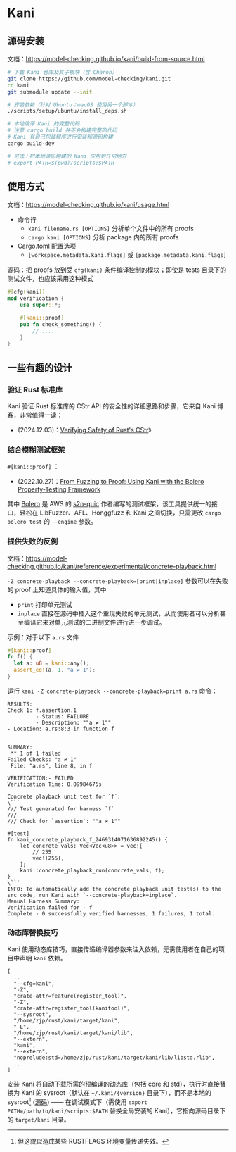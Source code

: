 # Kani

## 源码安装

文档：<https://model-checking.github.io/kani/build-from-source.html>

```bash
# 下载 Kani 仓库及其子模块（含 Charon）
git clone https://github.com/model-checking/kani.git
cd kani
git submodule update --init

# 安装依赖（针对 Ubuntu；macOS 使用另一个脚本）
./scripts/setup/ubuntu/install_deps.sh

# 本地编译 Kani 的完整代码
# 注意 cargo build 并不会构建完整的代码
# Kani 有自己包装程序进行安装和源码构建
cargo build-dev

# 可选：把本地源码构建的 Kani 应用到任何地方
# export PATH=$(pwd)/scripts:$PATH
```

## 使用方式

文档：<https://model-checking.github.io/kani/usage.html>

* 命令行
  * `kani filename.rs [OPTIONS]` 分析单个文件中的所有 proofs
  * `cargo kani [OPTIONS]` 分析 package 内的所有 proofs
* Cargo.toml 配置选项
  * `[workspace.metadata.kani.flags]` 或 `[package.metadata.kani.flags]`

源码：把 proofs 放到受 `cfg(kani)` 条件编译控制的模块；即使是 tests 目录下的测试文件，也应该采用这种模式

```rust
#[cfg(kani)]
mod verification {
    use super::*;

    #[kani::proof]
    pub fn check_something() {
        // ....
    }
}
```

## 一些有趣的设计

### 验证 Rust 标准库

Kani 验证 Rust 标准库的 CStr API 的安全性的详细思路和步骤，它来自 Kani 博客，非常值得一读：

* (2024.12.03)：[Verifying Safety of Rust's CStr](https://model-checking.github.io/kani-verifier-blog/2024/12/03/safety-of-cstr.html)》

### 结合模糊测试框架

`#[kani::proof]` ：

* (2022.10.27)：[From Fuzzing to Proof: Using Kani with the Bolero Property-Testing Framework](https://model-checking.github.io/kani-verifier-blog/2022/10/27/using-kani-with-the-bolero-property-testing-framework.html)

其中 [Bolero] 是 AWS 的 [s2n-quic] 作者编写的测试框架，该工具提供统一的接口，轻松在 LibFuzzer、AFL、Honggfuzz 和 Kani 之间切换，只需更改
`cargo bolero test` 的 `--engine` 参数。

[Bolero]: https://github.com/camshaft/bolero/
[s2n-quic]: https://github.com/aws/s2n-quic


### 提供失败的反例

文档：<https://model-checking.github.io/kani/reference/experimental/concrete-playback.html>

`-Z concrete-playback --concrete-playback=[print|inplace]` 参数可以在失败的 proof 上知道具体的输入值，其中
* `print` 打印单元测试
* `inplace` 直接在源码中插入这个重现失败的单元测试，从而使用者可以分析甚至编译它来对单元测试的二进制文件进行进一步调试。

示例：对于以下 `a.rs` 文件

```rust
#[kani::proof]
fn f() {
  let a: u8 = kani::any();
  assert_eq!(a, 1, "a ≠ 1");
}
```

运行 `kani -Z concrete-playback --concrete-playback=print a.rs` 命令：

```text
RESULTS:
Check 1: f.assertion.1
         - Status: FAILURE
         - Description: ""a ≠ 1""                                                                                                                                        - Location: a.rs:8:3 in function f


SUMMARY:
 ** 1 of 1 failed
Failed Checks: "a ≠ 1"
 File: "a.rs", line 8, in f

VERIFICATION:- FAILED
Verification Time: 0.09984675s

Concrete playback unit test for `f`:
\```
/// Test generated for harness `f`
///
/// Check for `assertion`: ""a ≠ 1""

#[test]
fn kani_concrete_playback_f_2469314071636892245() {
    let concrete_vals: Vec<Vec<u8>> = vec![
        // 255
        vec![255],
    ];
    kani::concrete_playback_run(concrete_vals, f);
}
\```
INFO: To automatically add the concrete playback unit test(s) to the src code, run Kani with `--concrete-playback=inplace`.
Manual Harness Summary:
Verification failed for - f
Complete - 0 successfully verified harnesses, 1 failures, 1 total.
```

### 动态库替换技巧

Kani 使用动态库技巧，直接传递编译器参数来注入依赖，无需使用者在自己的项目中声明 `kani` 依赖。


```
[
  ..
  "--cfg=kani",
  "-Z",
  "crate-attr=feature(register_tool)",
  "-Z",
  "crate-attr=register_tool(kanitool)",
  "--sysroot",
  "/home/zjp/rust/kani/target/kani",
  "-L",
  "/home/zjp/rust/kani/target/kani/lib",
  "--extern",
  "kani",
  "--extern",
  "noprelude:std=/home/zjp/rust/kani/target/kani/lib/libstd.rlib",
  ..
]
```

安装 Kani 将自动下载所需的预编译的动态库（包括 core 和 std），执行时直接替换为 Kani 的 sysroot（默认在 `~/.kani/{version}` 目录下），而不是本地的 sysroot[^1] ([源码][setup])
—— 在调试模式下（需使用 `export PATH=/path/to/kani/scripts:$PATH` 替换全局安装的 Kani），它指向源码目录下的 `target/kani` 目录。

[setup]: https://github.com/model-checking/kani/blob/7a126c2b2e16b843d94bcd850a17375c3299b826/src/setup.rs

[^1]: 但这貌似造成某些 RUSTFLAGS 环境变量传递失效。
